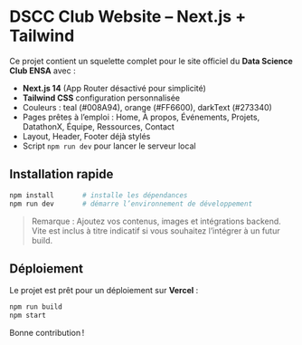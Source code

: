 # DSCC Club Website – Next.js + Tailwind

Ce projet contient un squelette complet pour le site officiel du **Data Science Club ENSA** avec :

- **Next.js 14** (App Router désactivé pour simplicité)
- **Tailwind CSS** configuration personnalisée
- Couleurs : teal (#008A94), orange (#FF6600), darkText (#273340)
- Pages prêtes à l’emploi : Home, À propos, Événements, Projets, DatathonX, Équipe, Ressources, Contact
- Layout, Header, Footer déjà stylés
- Script `npm run dev` pour lancer le serveur local

## Installation rapide

```bash
npm install       # installe les dépendances
npm run dev       # démarre l’environnement de développement
```

> Remarque : Ajoutez vos contenus, images et intégrations backend.  
> Vite est inclus à titre indicatif si vous souhaitez l’intégrer à un futur build.

## Déploiement

Le projet est prêt pour un déploiement sur **Vercel** :

```bash
npm run build
npm start
```

Bonne contribution !
